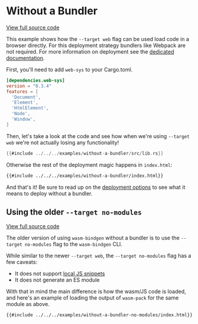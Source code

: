 # Without a Bundler

[View full source code][code]

[code]: https://github.com/rustwasm/wasm-bindgen/tree/master/examples/without-a-bundler

This example shows how the `--target web` flag can be used load code in a
browser directly. For this deployment strategy bundlers like Webpack are not
required. For more information on deployment see the [dedicated
documentation][deployment].

First, you'll need to add `web-sys` to your Cargo.toml.
```toml
[dependencies.web-sys]
version = "0.3.4"
features = [
  'Document',
  'Element',
  'HtmlElement',
  'Node',
  'Window',
]
```

Then, let's take a look at the code and see how when we're using `--target web`
we're not actually losing any functionality!

```rust
{{#include ../../../examples/without-a-bundler/src/lib.rs}}
```

Otherwise the rest of the deployment magic happens in `index.html`:

```html
{{#include ../../../examples/without-a-bundler/index.html}}
```

And that's it! Be sure to read up on the [deployment options][deployment] to see
what it means to deploy without a bundler.

[deployment]: ../reference/deployment.html

## Using the older `--target no-modules`

[View full source code][code-no-modules]

[code-no-modules]: https://github.com/rustwasm/wasm-bindgen/tree/master/examples/without-a-bundler-no-modules

The older version of using `wasm-bindgen` without a bundler is to use the
`--target no-modules` flag to the `wasm-bindgen` CLI.

While similar to the newer `--target web`, the `--target no-modules` flag has a
few caveats:

* It does not support [local JS snippets][snippets]
* It does not generate an ES module

With that in mind the main difference is how the wasm/JS code is loaded, and
here's an example of loading the output of `wasm-pack` for the same module as
above.

```html
{{#include ../../../examples/without-a-bundler-no-modules/index.html}}
```

[snippets]: ../reference/js-snippets.html
